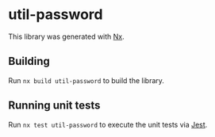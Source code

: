 # util-password

This library was generated with [Nx](https://nx.dev).

## Building

Run `nx build util-password` to build the library.

## Running unit tests

Run `nx test util-password` to execute the unit tests via [Jest](https://jestjs.io).
